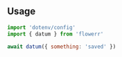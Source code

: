## Usage

```javascript
import 'dotenv/config'
import { datum } from 'flowerr'

await datum({ something: 'saved' })
```
